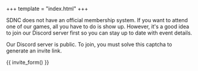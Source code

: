 +++
template = "index.html"
+++

SDNC does not have an official membership system. If you want to attend one of our
games, all you have to do is show up. However, it's a good idea to join our Discord
server first so you can stay up to date with event details.

Our Discord server is public. To join, you must solve this captcha to generate an
invite link.

{{ invite_form() }}